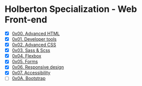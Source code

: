 # Holberton Specialization - Web Front-end

-   [x] [0x00. Advanced HTML](https://github.com/pforciol/holbertonschool-web_front_end/tree/master/0x00-html_advanced)
-   [x] [0x01. Developer tools](https://github.com/pforciol/holbertonschool-web_front_end/tree/master/0x01-developer_tools)
-   [x] [0x02. Advanced CSS](https://github.com/pforciol/holbertonschool-web_front_end/tree/master/0x02-css_advanced)
-   [x] [0x03. Sass & Scss](https://github.com/pforciol/holbertonschool-web_front_end/tree/master/0x03-sass_scss)
-   [x] [0x04. Flexbox](https://github.com/pforciol/holbertonschool-web_front_end/tree/master/0x04-flexbox)
-   [x] [0x05. Forms](https://github.com/pforciol/holbertonschool-web_front_end/tree/master/0x05-form)
-   [x] [0x06. Responsive design](https://github.com/pforciol/holbertonschool-web_front_end/tree/master/0x06-responsive_design)
-   [x] [0x07. Accessibility](https://github.com/pforciol/holbertonschool-web_front_end/tree/master/0x07-accessibility)
-   [ ] [0x0A. Bootstrap](https://github.com/pforciol/holbertonschool-web_front_end/tree/master/0x0A-Bootstrap)
